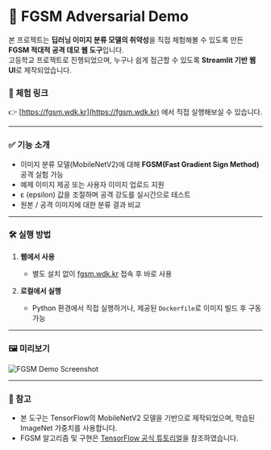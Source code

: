 # 🧠 FGSM Adversarial Demo

본 프로젝트는 **딥러닝 이미지 분류 모델의 취약성**을 직접 체험해볼 수 있도록 만든 **FGSM 적대적 공격 데모 웹 도구**입니다.  
고등학교 프로젝트로 진행되었으며, 누구나 쉽게 접근할 수 있도록 **Streamlit 기반 웹 UI**로 제작되었습니다.

### 🔗 체험 링크  
👉 [https://fgsm.wdk.kr](https://fgsm.wdk.kr) 에서 직접 실행해보실 수 있습니다.

---

### ✅ 기능 소개

- 이미지 분류 모델(MobileNetV2)에 대해 **FGSM(Fast Gradient Sign Method)** 공격 실험 가능  
- 예제 이미지 제공 또는 사용자 이미지 업로드 지원  
- ε (epsilon) 값을 조절하며 공격 강도를 실시간으로 테스트  
- 원본 / 공격 이미지에 대한 분류 결과 비교

---

### 🛠 실행 방법

1. **웹에서 사용**  
   - 별도 설치 없이 [fgsm.wdk.kr](https://fgsm.wdk.kr) 접속 후 바로 사용

2. **로컬에서 실행**  
   - Python 환경에서 직접 실행하거나, 제공된 `Dockerfile`로 이미지 빌드 후 구동 가능

---

### 🖼 미리보기

![FGSM Demo Screenshot](https://github.com/user-attachments/assets/b14eb6ed-35bf-4b5d-9d78-836ce75e9320)

---

### 📄 참고

- 본 도구는 TensorFlow의 MobileNetV2 모델을 기반으로 제작되었으며, 학습된 ImageNet 가중치를 사용합니다.
- FGSM 알고리즘 및 구현은 [TensorFlow 공식 튜토리얼](https://www.tensorflow.org/tutorials/generative/adversarial_fgsm)을 참조하였습니다.

